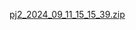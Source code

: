 [pj2_2024_09_11_15_15_39.zip](https://github.com/user-attachments/files/16965797/pj2_2024_09_11_15_15_39.zip)
